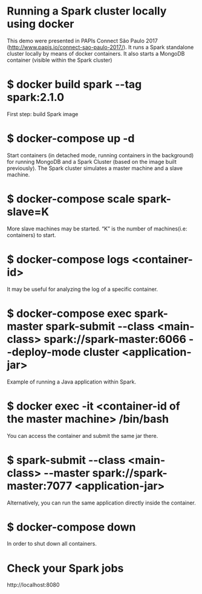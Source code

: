 # Running a Spark cluster locally using docker 
This demo were presented in PAPIs Connect São Paulo 2017 (http://www.papis.io/connect-sao-paulo-2017/). It runs a Spark standalone cluster locally by means of docker containers. It also starts a MongoDB container (visible within the Spark cluster)

# $ docker build spark --tag spark:2.1.0
First step: build Spark image

# $ docker-compose up -d
Start containers (in detached mode, running containers in the background) for running MongoDB and a Spark Cluster (based on the image built previously). The Spark cluster simulates a master machine and a slave machine. 

# $ docker-compose scale spark-slave=K
More slave machines may be started. “K” is the number of machines(i.e: containers) to start.

# $ docker-compose logs \<container-id\>
It may be useful for analyzing the log of a specific container.

# $ docker-compose exec spark-master spark-submit --class \<main-class\> spark://spark-master:6066 --deploy-mode cluster \<application-jar\>
Example of running a Java application within Spark.

# $ docker exec -it \<container-id of the master machine\> /bin/bash
You can access the container and submit the same jar there.

# $ spark-submit --class \<main-class\> --master spark://spark-master:7077 \<application-jar\>
Alternatively, you can run the same application directly inside the container.

# $ docker-compose down
In order to shut down all containers.

# Check your Spark jobs
http://localhost:8080
